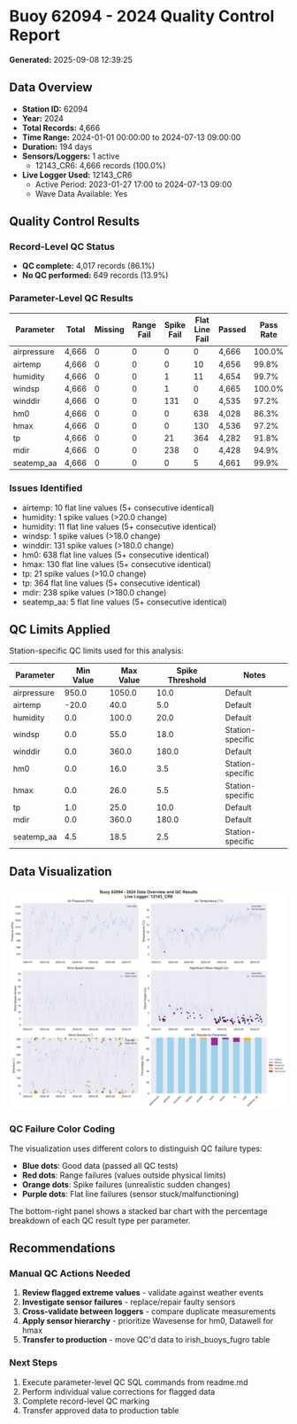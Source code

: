 # Buoy 62094 - 2024 Quality Control Report

**Generated:** 2025-09-08 12:39:25

## Data Overview

- **Station ID:** 62094
- **Year:** 2024
- **Total Records:** 4,666
- **Time Range:** 2024-01-01 00:00:00 to 2024-07-13 09:00:00
- **Duration:** 194 days
- **Sensors/Loggers:** 1 active
  - 12143_CR6: 4,666 records (100.0%)
- **Live Logger Used:** 12143_CR6
  - Active Period: 2023-01-27 17:00 to 2024-07-13 09:00
  - Wave Data Available: Yes

## Quality Control Results

### Record-Level QC Status

- **QC complete:** 4,017 records (86.1%)
- **No QC performed:** 649 records (13.9%)

### Parameter-Level QC Results

| Parameter | Total | Missing | Range Fail | Spike Fail | Flat Line Fail | Passed | Pass Rate |
|-----------|--------|---------|------------|------------|----------------|--------|-----------|
| airpressure | 4,666 | 0 | 0 | 0 | 0 | 4,666 | 100.0% |
| airtemp | 4,666 | 0 | 0 | 0 | 10 | 4,656 | 99.8% |
| humidity | 4,666 | 0 | 0 | 1 | 11 | 4,654 | 99.7% |
| windsp | 4,666 | 0 | 0 | 1 | 0 | 4,665 | 100.0% |
| winddir | 4,666 | 0 | 0 | 131 | 0 | 4,535 | 97.2% |
| hm0 | 4,666 | 0 | 0 | 0 | 638 | 4,028 | 86.3% |
| hmax | 4,666 | 0 | 0 | 0 | 130 | 4,536 | 97.2% |
| tp | 4,666 | 0 | 0 | 21 | 364 | 4,282 | 91.8% |
| mdir | 4,666 | 0 | 0 | 238 | 0 | 4,428 | 94.9% |
| seatemp_aa | 4,666 | 0 | 0 | 0 | 5 | 4,661 | 99.9% |

### Issues Identified

- airtemp: 10 flat line values (5+ consecutive identical)
- humidity: 1 spike values (>20.0 change)
- humidity: 11 flat line values (5+ consecutive identical)
- windsp: 1 spike values (>18.0 change)
- winddir: 131 spike values (>180.0 change)
- hm0: 638 flat line values (5+ consecutive identical)
- hmax: 130 flat line values (5+ consecutive identical)
- tp: 21 spike values (>10.0 change)
- tp: 364 flat line values (5+ consecutive identical)
- mdir: 238 spike values (>180.0 change)
- seatemp_aa: 5 flat line values (5+ consecutive identical)

## QC Limits Applied

Station-specific QC limits used for this analysis:

| Parameter | Min Value | Max Value | Spike Threshold | Notes |
|-----------|-----------|-----------|-----------------|-------|
| airpressure | 950.0 | 1050.0 | 10.0 | Default |
| airtemp | -20.0 | 40.0 | 5.0 | Default |
| humidity | 0.0 | 100.0 | 20.0 | Default |
| windsp | 0.0 | 55.0 | 18.0 | Station-specific |
| winddir | 0.0 | 360.0 | 180.0 | Default |
| hm0 | 0.0 | 16.0 | 3.5 | Station-specific |
| hmax | 0.0 | 26.0 | 5.5 | Station-specific |
| tp | 1.0 | 25.0 | 10.0 | Default |
| mdir | 0.0 | 360.0 | 180.0 | Default |
| seatemp_aa | 4.5 | 18.5 | 2.5 | Station-specific |

## Data Visualization

![QC Overview](buoy_62094_2024_qc_overview.png)

### QC Failure Color Coding

The visualization uses different colors to distinguish QC failure types:

- **Blue dots**: Good data (passed all QC tests)
- **Red dots**: Range failures (values outside physical limits)
- **Orange dots**: Spike failures (unrealistic sudden changes)
- **Purple dots**: Flat line failures (sensor stuck/malfunctioning)

The bottom-right panel shows a stacked bar chart with the percentage breakdown of each QC result type per parameter.

## Recommendations

### Manual QC Actions Needed

1. **Review flagged extreme values** - validate against weather events
2. **Investigate sensor failures** - replace/repair faulty sensors
3. **Cross-validate between loggers** - compare duplicate measurements
4. **Apply sensor hierarchy** - prioritize Wavesense for hm0, Datawell for hmax
5. **Transfer to production** - move QC'd data to irish_buoys_fugro table

### Next Steps

1. Execute parameter-level QC SQL commands from readme.md
2. Perform individual value corrections for flagged data
3. Complete record-level QC marking
4. Transfer approved data to production table
